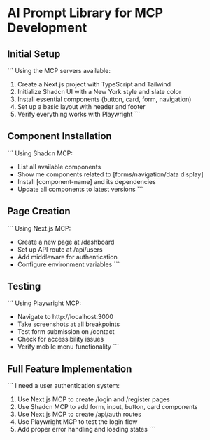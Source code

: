 # AI Prompt Library for MCP Development

## Initial Setup
\`\`\`
Using the MCP servers available:
1. Create a Next.js project with TypeScript and Tailwind
2. Initialize Shadcn UI with a New York style and slate color
3. Install essential components (button, card, form, navigation)
4. Set up a basic layout with header and footer
5. Verify everything works with Playwright
\`\`\`

## Component Installation
\`\`\`
Using Shadcn MCP:
- List all available components
- Show me components related to [forms/navigation/data display]
- Install [component-name] and its dependencies
- Update all components to latest versions
\`\`\`

## Page Creation
\`\`\`
Using Next.js MCP:
- Create a new page at /dashboard
- Set up API route at /api/users
- Add middleware for authentication
- Configure environment variables
\`\`\`

## Testing
\`\`\`
Using Playwright MCP:
- Navigate to http://localhost:3000
- Take screenshots at all breakpoints
- Test form submission on /contact
- Check for accessibility issues
- Verify mobile menu functionality
\`\`\`

## Full Feature Implementation
\`\`\`
I need a user authentication system:
1. Use Next.js MCP to create /login and /register pages
2. Use Shadcn MCP to add form, input, button, card components
3. Use Next.js MCP to create /api/auth routes
4. Use Playwright MCP to test the login flow
5. Add proper error handling and loading states
\`\`\`

